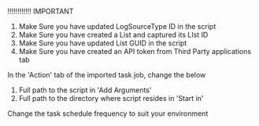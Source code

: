 !!!!!!!!!!!! IMPORTANT 
1. Make Sure you have updated LogSourceType ID in the script
2. Make Sure you have created a List and captured its LIst ID
3. Make Sure you have updated List GUID in the script
4. Make Sure you have created an API token from Third Party applications tab

In the 'Action' tab of the imported task job, change the below
1. Full path to the script in 'Add Arguments' 
2. Full path to the directory where script resides in 'Start in' 

Change the task schedule frequency to suit your environment
